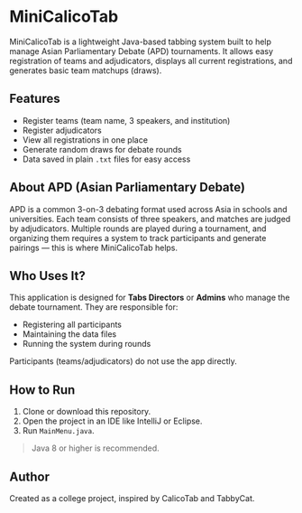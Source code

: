 # MiniCalicoTab
MiniCalicoTab is a lightweight Java-based tabbing system built to help manage Asian Parliamentary Debate (APD) tournaments. It allows easy registration of teams and adjudicators, displays all current registrations, and generates basic team matchups (draws).

## Features
- Register teams (team name, 3 speakers, and institution)
- Register adjudicators
- View all registrations in one place
- Generate random draws for debate rounds
- Data saved in plain `.txt` files for easy access

## About APD (Asian Parliamentary Debate)
APD is a common 3-on-3 debating format used across Asia in schools and universities. Each team consists of three speakers, and matches are judged by adjudicators. Multiple rounds are played during a tournament, and organizing them requires a system to track participants and generate pairings — this is where MiniCalicoTab helps.

## Who Uses It?
This application is designed for **Tabs Directors** or **Admins** who manage the debate tournament. They are responsible for:
- Registering all participants
- Maintaining the data files
- Running the system during rounds

Participants (teams/adjudicators) do not use the app directly.

## How to Run
1. Clone or download this repository.
2. Open the project in an IDE like IntelliJ or Eclipse.
3. Run `MainMenu.java`.

> Java 8 or higher is recommended.

## Author

Created as a college project, inspired by CalicoTab and TabbyCat.

